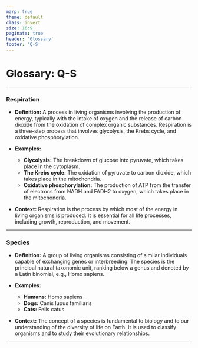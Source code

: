 ```yaml
---
marp: true
theme: default
class: invert
size: 16:9
paginate: true
header: 'Glossary'
footer: 'Q-S'
---
```


# Glossary: Q-S

---

### Respiration

*   **Definition:** A process in living organisms involving the production of energy, typically with the intake of oxygen and the release of carbon dioxide from the oxidation of complex organic substances. Respiration is a three-step process that involves glycolysis, the Krebs cycle, and oxidative phosphorylation.

*   **Examples:**
    *   **Glycolysis:** The breakdown of glucose into pyruvate, which takes place in the cytoplasm.
    *   **The Krebs cycle:** The oxidation of pyruvate to carbon dioxide, which takes place in the mitochondria.
    *   **Oxidative phosphorylation:** The production of ATP from the transfer of electrons from NADH and FADH2 to oxygen, which takes place in the mitochondria.

*   **Context:** Respiration is the process by which most of the energy in living organisms is produced. It is essential for all life processes, including growth, reproduction, and movement.

---

### Species

*   **Definition:** A group of living organisms consisting of similar individuals capable of exchanging genes or interbreeding. The species is the principal natural taxonomic unit, ranking below a genus and denoted by a Latin binomial, e.g., Homo sapiens.

*   **Examples:**
    *   **Humans:** Homo sapiens
    *   **Dogs:** Canis lupus familiaris
    *   **Cats:** Felis catus

*   **Context:** The concept of a species is fundamental to biology and to our understanding of the diversity of life on Earth. It is used to classify organisms and to study their evolutionary relationships.

---
